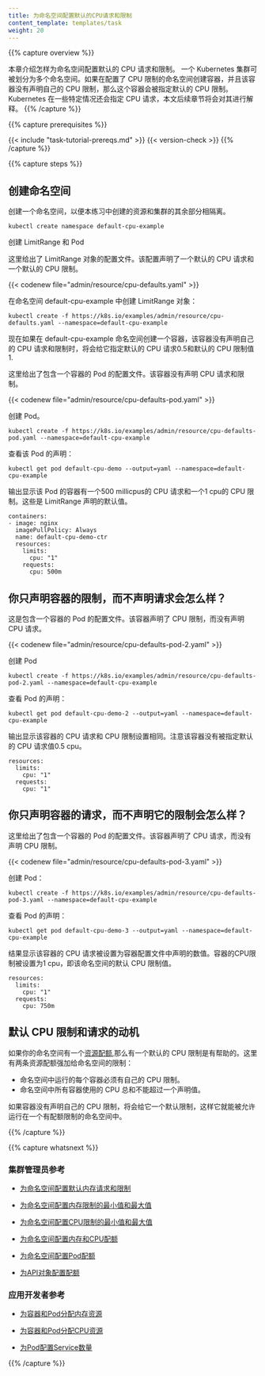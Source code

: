 ```yaml
---
title: 为命名空间配置默认的CPU请求和限制
content_template: templates/task
weight: 20
---
```


<!--
---
title: Configure Default CPU Requests and Limits for a Namespace
content_template: templates/task
weight: 20
---
-->

{{% capture overview %}}
<!--
This page shows how to configure default CPU requests and limits for a namespace.
A Kubernetes cluster can be divided into namespaces. If a Container is created in a namespace
that has a default CPU limit, and the Container does not specify its own CPU limit, then
the Container is assigned the default CPU limit. Kubernetes assigns a default CPU request
under certain conditions that are explained later in this topic.
-->

本章介绍怎样为命名空间配置默认的 CPU 请求和限制。
一个 Kubernetes 集群可被划分为多个命名空间。如果在配置了 CPU 限制的命名空间创建容器，并且该容器没有声明自己的 CPU 限制，那么这个容器会被指定默认的 CPU 限制。Kubernetes 在一些特定情况还会指定 CPU 请求，本文后续章节将会对其进行解释。
{{% /capture %}}

{{% capture prerequisites %}}

{{< include "task-tutorial-prereqs.md" >}} {{< version-check >}}
{{% /capture %}}

{{% capture steps %}}

<!--
## Create a namespace
-->

## 创建命名空间

<!--
Create a namespace so that the resources you create in this exercise are
isolated from the rest of your cluster.
-->

创建一个命名空间，以便本练习中创建的资源和集群的其余部分相隔离。

```shell
kubectl create namespace default-cpu-example
```

<!--
## Create a LimitRange and a Pod
-->

创建 LimitRange 和 Pod

<!--
Here's the configuration file for a LimitRange object. The configuration specifies
a default CPU request and a default CPU limit.
-->

这里给出了 LimitRange 对象的配置文件。该配置声明了一个默认的 CPU 请求和一个默认的 CPU 限制。

{{< codenew file="admin/resource/cpu-defaults.yaml" >}}

<!--
Create the LimitRange in the default-cpu-example namespace:
-->

在命名空间 default-cpu-example 中创建 LimitRange 对象：

```shell
kubectl create -f https://k8s.io/examples/admin/resource/cpu-defaults.yaml --namespace=default-cpu-example
```

<!--
Now if a Container is created in the default-cpu-example namespace, and the
Container does not specify its own values for CPU request and CPU limit,
the Container is given a default CPU request of 0.5 and a default
CPU limit of 1.

Here's the configuration file for a Pod that has one Container. The Container
does not specify a CPU request and limit.
-->

现在如果在 default-cpu-example 命名空间创建一个容器，该容器没有声明自己的 CPU 请求和限制时，将会给它指定默认的 CPU 请求0.5和默认的 CPU 限制值1.

这里给出了包含一个容器的 Pod 的配置文件。该容器没有声明 CPU 请求和限制。

{{< codenew file="admin/resource/cpu-defaults-pod.yaml" >}}

<!--
Create the Pod.
-->

创建 Pod。

```shell
kubectl create -f https://k8s.io/examples/admin/resource/cpu-defaults-pod.yaml --namespace=default-cpu-example
```

<!--
View the Pod's specification:
-->

查看该 Pod 的声明：

```shell
kubectl get pod default-cpu-demo --output=yaml --namespace=default-cpu-example
```

<!--
The output shows that the Pod's Container has a CPU request of 500 millicpus and
a CPU limit of 1 cpu. These are the default values specified by the LimitRange.
-->

输出显示该 Pod 的容器有一个500 millicpus的 CPU 请求和一个1 cpu的 CPU 限制。这些是 LimitRange 声明的默认值。

```shell
containers:
- image: nginx
  imagePullPolicy: Always
  name: default-cpu-demo-ctr
  resources:
    limits:
      cpu: "1"
    requests:
      cpu: 500m
```

<!--
## What if you specify a Container's limit, but not its request?
-->

## 你只声明容器的限制，而不声明请求会怎么样？

<!--
Here's the configuration file for a Pod that has one Container. The Container
specifies a CPU limit, but not a request:
-->

这是包含一个容器的 Pod 的配置文件。该容器声明了 CPU 限制，而没有声明 CPU 请求。

{{< codenew file="admin/resource/cpu-defaults-pod-2.yaml" >}}

<!--
Create the Pod:
-->

创建 Pod

```shell
kubectl create -f https://k8s.io/examples/admin/resource/cpu-defaults-pod-2.yaml --namespace=default-cpu-example
```

<!--
View the Pod specification:
-->

查看 Pod 的声明：

```
kubectl get pod default-cpu-demo-2 --output=yaml --namespace=default-cpu-example
```

<!--
The output shows that the Container's CPU request is set to match its CPU limit.
Notice that the Container was not assigned the default CPU request value of 0.5 cpu.
-->

输出显示该容器的 CPU 请求和 CPU 限制设置相同。注意该容器没有被指定默认的 CPU 请求值0.5 cpu。

```
resources:
  limits:
    cpu: "1"
  requests:
    cpu: "1"
```

<!--
## What if you specify a Container's request, but not its limit?
-->

## 你只声明容器的请求，而不声明它的限制会怎么样？

<!--
Here's the configuration file for a Pod that has one Container. The Container
specifies a CPU request, but not a limit:
-->

这里给出了包含一个容器的 Pod 的配置文件。该容器声明了 CPU 请求，而没有声明 CPU 限制。

{{< codenew file="admin/resource/cpu-defaults-pod-3.yaml" >}}

<!--
Create the Pod:
-->

创建 Pod：

```shell
kubectl create -f https://k8s.io/examples/admin/resource/cpu-defaults-pod-3.yaml --namespace=default-cpu-example
```

<!--
View the Pod specification:
-->

查看 Pod 的声明：

```
kubectl get pod default-cpu-demo-3 --output=yaml --namespace=default-cpu-example
```

<!--
The output shows that the Container's CPU request is set to the value specified in the
Container's configuration file. The Container's CPU limit is set to 1 cpu, which is the
default CPU limit for the namespace.
-->

结果显示该容器的 CPU 请求被设置为容器配置文件中声明的数值。容器的CPU限制被设置为1 cpu，即该命名空间的默认 CPU 限制值。

```
resources:
  limits:
    cpu: "1"
  requests:
    cpu: 750m
```

<!--
## Motivation for default CPU limits and requests
-->

## 默认 CPU 限制和请求的动机

<!--
If your namespace has a
[resource quota](/docs/tasks/administer-cluster/manage-resources/quota-memory-cpu-namespace/),
it is helpful to have a default value in place for CPU limit.
Here are two of the restrictions that a resource quota imposes on a namespace:

* Every Container that runs in the namespace must have its own CPU limit.
* The total amount of CPU used by all Containers in the namespace must not exceed a specified limit.

If a Container does not specify its own CPU limit, it is given the default limit, and then
it can be allowed to run in a namespace that is restricted by a quota.
-->

如果你的命名空间有一个[资源配额](/docs/tasks/administer-cluster/manage-resources/quota-memory-cpu-namespace/),那么有一个默认的 CPU 限制是有帮助的。这里有两条资源配额强加给命名空间的限制：

* 命名空间中运行的每个容器必须有自己的 CPU 限制。
* 命名空间中所有容器使用的 CPU 总和不能超过一个声明值。

如果容器没有声明自己的 CPU 限制，将会给它一个默认限制，这样它就能被允许运行在一个有配额限制的命名空间中。

{{% /capture %}}

{{% capture whatsnext %}}

<!--
### For cluster administrators
-->

### 集群管理员参考

<!--
* [Configure Default Memory Requests and Limits for a Namespace](/docs/tasks/administer-cluster/memory-default-namespace/)

* [Configure Minimum and Maximum Memory Constraints for a Namespace](/docs/tasks/administer-cluster/memory-constraint-namespace/)

* [Configure Minimum and Maximum CPU Constraints for a Namespace](/docs/tasks/administer-cluster/cpu-constraint-namespace/)

* [Configure Memory and CPU Quotas for a Namespace](/docs/tasks/administer-cluster/quota-memory-cpu-namespace/)

* [Configure a Pod Quota for a Namespace](/docs/tasks/administer-cluster/quota-pod-namespace/)

* [Configure Quotas for API Objects](/docs/tasks/administer-cluster/quota-api-object/)
-->

* [为命名空间配置默认内存请求和限制](/docs/tasks/administer-cluster/memory-default-namespace/)

* [为命名空间配置内存限制的最小值和最大值](/docs/tasks/administer-cluster/memory-constraint-namespace/)

* [为命名空间配置CPU限制的最小值和最大值](/docs/tasks/administer-cluster/cpu-constraint-namespace/)

* [为命名空间配置内存和CPU配额](/docs/tasks/administer-cluster/quota-memory-cpu-namespace/)

* [为命名空间配置Pod配额](/docs/tasks/administer-cluster/quota-pod-namespace/)

* [为API对象配置配额](/docs/tasks/administer-cluster/quota-api-object/)

<!--
### For app developers
-->

### 应用开发者参考

<!--
* [Assign Memory Resources to Containers and Pods](/docs/tasks/configure-pod-container/assign-memory-resource/)

* [Assign CPU Resources to Containers and Pods](/docs/tasks/configure-pod-container/assign-cpu-resource/)

* [Configure Quality of Service for Pods](/docs/tasks/configure-pod-container/quality-service-pod/)
-->

* [为容器和Pod分配内存资源](/docs/tasks/configure-pod-container/assign-memory-resource/)

* [为容器和Pod分配CPU资源](/docs/tasks/configure-pod-container/assign-cpu-resource/)

* [为Pod配置Service数量](/docs/tasks/configure-pod-container/quality-service-pod/)

{{% /capture %}}
